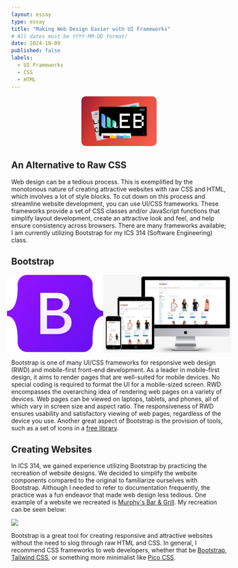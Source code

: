 ```yaml
---
layout: essay
type: essay
title: "Making Web Design Easier with UI Frameworks"
# All dates must be YYYY-MM-DD format!
date: 2024-10-09
published: false
labels:
  - UI Frameworks
  - CSS
  - HTML
---
```


<div style="text-align: center;">
  <img src="../img/ui-frameworks/webdesign.png" style="width: 35%; max-width: 720px; height: auto; border-radius: 10px;">
</div>

## An Alternative to Raw CSS

Web design can be a tedious process. This is exemplified by the monotonous nature of creating attractive websites with raw CSS and HTML, which involves a lot of style blocks. To cut down on this process and streamline website development, you can use UI/CSS frameworks. These frameworks provide a set of CSS classes and/or JavaScript functions that simplify layout development, create an attractive look and feel, and help ensure consistency across browsers. There are many frameworks available; I am currently utilizing Bootstrap for my ICS 314 (Software Engineering) class.

## Bootstrap

<div style="display: flex; justify-content: center; align-items: center;">
  <img width="225px" class="rounded pe-4" src="../img/ui-frameworks/Bootstrap_logo.svg">
  <img width="300px" class="rounded pe-4" src="../img/ui-frameworks/rwd.png">
</div>

Bootstrap is one of many UI/CSS frameworks for responsive web design (RWD) and mobile-first front-end development. As a leader in mobile-first design, it aims to render pages that are well-suited for mobile devices. No special coding is required to format the UI for a mobile-sized screen. RWD encompasses the overarching idea of rendering web pages on a variety of devices. Web pages can be viewed on laptops, tablets, and phones, all of which vary in screen size and aspect ratio. The responsiveness of RWD ensures usability and satisfactory viewing of web pages, regardless of the device you use. Another great aspect of Bootstrap is the provision of tools, such as a set of icons in a [free library](https://icons.getbootstrap.com/).


## Creating Websites

In ICS 314, we gained experience utilizing Bootstrap by practicing the recreation of website designs. We decided to simplify the website components compared to the original to familiarize ourselves with Bootstrap. Although I needed to refer to documentation frequently, the practice was a fun endeavor that made web design less tedious. One example of a website we recreated is [Murphy's Bar & Grill](https://www.murphyshawaii.com/). My recreation can be seen below:

<div style="display: flex; justify-content: center;">
  <img width="800px" class="rounded pe-4" src="../img/ui-frameworks/murphys.png">
</div>

Bootstrap is a great tool for creating responsive and attractive websites without the need to slog through raw HTML and CSS. In general, I recommend CSS frameworks to web developers, whether that be [Bootstrap](https://getbootstrap.com/), [Tailwind CSS](https://tailwindcss.com/), or something more minimalist like [Pico CSS](https://picocss.com/).
